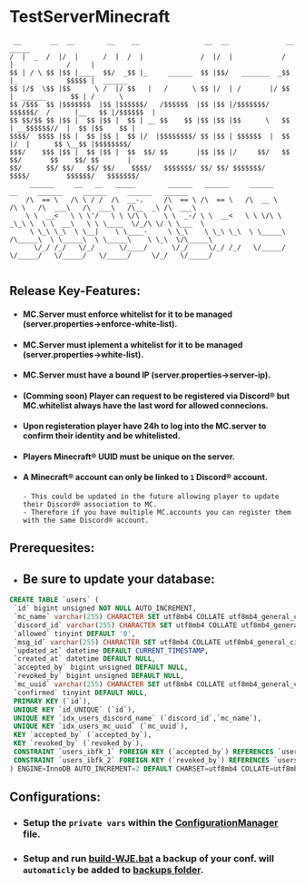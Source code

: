 # TestServerMinecraft

```
 __       __  __        __    __                __  __              __               _____           
/  |  _  /  |/  |      /  |  /  |              /  |/  |            /  |             /     |          
$$ | / \ $$ |$$ |____  $$/  _$$ |_     ______  $$ |$$/   _______  _$$ |_            $$$$$ |  ______  
$$ |/$  \$$ |$$      \ /  |/ $$   |   /      \ $$ |/  | /       |/ $$   |  ______      $$ | /      \ 
$$ /$$$  $$ |$$$$$$$  |$$ |$$$$$$/   /$$$$$$  |$$ |$$ |/$$$$$$$/ $$$$$$/  /      |__   $$ |/$$$$$$  |
$$ $$/$$ $$ |$$ |  $$ |$$ |  $$ | __ $$    $$ |$$ |$$ |$$      \   $$ | __$$$$$$//  |  $$ |$$    $$ |
$$$$/  $$$$ |$$ |  $$ |$$ |  $$ |/  |$$$$$$$$/ $$ |$$ | $$$$$$  |  $$ |/  |      $$ \__$$ |$$$$$$$$/ 
$$$/    $$$ |$$ |  $$ |$$ |  $$  $$/ $$       |$$ |$$ |/     $$/   $$  $$/       $$    $$/ $$       |
$$/      $$/ $$/   $$/ $$/    $$$$/   $$$$$$$/ $$/ $$/ $$$$$$$/     $$$$/         $$$$$$/   $$$$$$$/ 
     ______     __   __   _____        ______   ______     ______       __     ______     ______     ______   ______   
    /\  == \   /\ \ / /  /\  __-.     /\  == \ /\  == \   /\  __ \     /\ \   /\  ___\   /\  ___\   /\__  _\ /\  ___\  
    \ \  __<   \ \ \'/   \ \ \/\ \    \ \  _-/ \ \  __<   \ \ \/\ \   _\_\ \  \ \  __\   \ \ \____  \/_/\ \/ \ \___  \ 
     \ \_\ \_\  \ \__|    \ \____-     \ \_\    \ \_\ \_\  \ \_____\ /\_____\  \ \_____\  \ \_____\    \ \_\  \/\_____\
      \/_/ /_/   \/_/      \/____/      \/_/     \/_/ /_/   \/_____/ \/_____/   \/_____/   \/_____/     \/_/   \/_____/
                          
```

## Release Key-Features:

- #### MC.Server must enforce whitelist for it to be managed (server.properties->enforce-white-list).
- #### MC.Server must iplement a whitelist for it to be managed (server.properties->white-list).
- #### MC.Server must have a bound IP (server.properties->server-ip).
- #### (Comming soon) Player can request to be registered via Discord® but MC.whitelist always have the last word for allowed connecions.
- #### Upon registeration player have 24h to log into the MC.server to confirm their identity and be whitelisted.
- #### Players Minecraft® UUID must be unique on the server.
- #### A Minecraft® account can only be linked to `1` Discord® account.
      - This could be updated in the future allowing player to update their Discord® association to MC.
      - Therefore if you have multiple MC.accounts you can register them with the same Discord® account.

## Prerequesites:
 - ## Be sure to update your database: 
 ```sql
CREATE TABLE `users` (
  `id` bigint unsigned NOT NULL AUTO_INCREMENT,
  `mc_name` varchar(255) CHARACTER SET utf8mb4 COLLATE utf8mb4_general_ci NOT NULL,
  `discord_id` varchar(255) CHARACTER SET utf8mb4 COLLATE utf8mb4_general_ci NOT NULL,
  `allowed` tinyint DEFAULT '0',
  `msg_id` varchar(255) CHARACTER SET utf8mb4 COLLATE utf8mb4_general_ci NOT NULL,
  `updated_at` datetime DEFAULT CURRENT_TIMESTAMP,
  `created_at` datetime DEFAULT NULL,
  `accepted_by` bigint unsigned DEFAULT NULL,
  `revoked_by` bigint unsigned DEFAULT NULL,
  `mc_uuid` varchar(255) CHARACTER SET utf8mb4 COLLATE utf8mb4_general_ci DEFAULT NULL,
  `confirmed` tinyint DEFAULT NULL,
  PRIMARY KEY (`id`),
  UNIQUE KEY `id_UNIQUE` (`id`),
  UNIQUE KEY `idx_users_discord_name` (`discord_id`,`mc_name`),
  UNIQUE KEY `idx_users_mc_uuid` (`mc_uuid`),
  KEY `accepted_by` (`accepted_by`),
  KEY `revoked_by` (`revoked_by`),
  CONSTRAINT `users_ibfk_1` FOREIGN KEY (`accepted_by`) REFERENCES `users` (`id`),
  CONSTRAINT `users_ibfk_2` FOREIGN KEY (`revoked_by`) REFERENCES `users` (`id`)
) ENGINE=InnoDB AUTO_INCREMENT=2 DEFAULT CHARSET=utf8mb4 COLLATE=utf8mb4_general_ci
 ```

## Configurations:

- ### Setup the `private vars` within the [ConfigurationManager](src/main/java/configs/ConfigManager.java) file.
- ### Setup and run [build-WJE.bat](build-WJE.bat) a backup of your conf. will `automaticly` be added to [backups folder](/backups).
